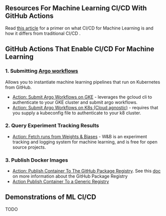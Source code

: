 ## Resources For Machine Learning CI/CD With GitHub Actions

Read [this article](https://blog.paperspace.com/ci-cd-for-machine-learning-ai/) for a primer on what CI/CD for Machine Learning is and how it differs from traditional CI/CD .

## GitHub Actions That Enable CI/CD For Machine Learning

### 1. Submitting [Argo workflows](https://argoproj.github.io/) 
Allows you to instantiate  machine learning pipelines that run on Kubernetes from GitHub.

  - [Action: Submit Argo Workflows on GKE](https://github.com/marketplace/actions/submit-argo-workflows-to-gke) - leverages the gcloud cli to authenticate to your GKE cluster and submit argo workflows.
  - [Action: Submit Argo Workflows on K8s (Cloud agnostic)](https://github.com/marketplace/actions/submit-argo-workflows-from-github) - requires that you supply a kubeconfig file to authenticate to your k8 cluster.

### 2. Query Experiment Tracking Results
  - [Action: Fetch runs from Weights & Biases](https://github.com/machine-learning-apps/wandb-action) - W&B is an experiment tracking and logging system for machine learning, and is free for open source projects.

### 3. Publish Docker Images
  - [Action: Publish Container To The GitHub Package Registry](https://github.com/marketplace/actions/publish-docker-images-to-gpr).  See this [doc](https://github.com/features/package-registry) on more information about the GitHub Package Registry
  - [Action Publish Container To a Generic Registry](https://github.com/marketplace/actions/publish-docker)


## Demonstrations of ML CI/CD

TODO

